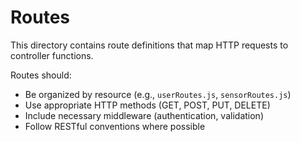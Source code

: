 # Routes

This directory contains route definitions that map HTTP requests to controller functions.

Routes should:
- Be organized by resource (e.g., `userRoutes.js`, `sensorRoutes.js`)
- Use appropriate HTTP methods (GET, POST, PUT, DELETE)
- Include necessary middleware (authentication, validation)
- Follow RESTful conventions where possible